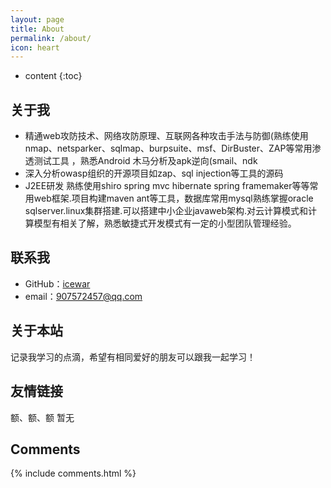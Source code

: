 ```yaml
---
layout: page
title: About
permalink: /about/
icon: heart
---
```


* content
{:toc}

## 关于我

* 精通web攻防技术、网络攻防原理、互联网各种攻击手法与防御(熟练使用nmap、netsparker、sqlmap、burpsuite、msf、DirBuster、ZAP等常用渗透测试工具 ，熟悉Android 木马分析及apk逆向(smail、ndk
* 深入分析owasp组织的开源项目如zap、sql injection等工具的源码
* J2EE研发 熟练使用shiro spring mvc hibernate spring framemaker等等常用web框架.项目构建maven ant等工具，数据库常用mysql熟练掌握oracle sqlserver.linux集群搭建.可以搭建中小企业javaweb架构.对云计算模式和计算模型有相关了解，熟悉敏捷式开发模式有一定的小型团队管理经验。


## 联系我

* GitHub：[icewar](https://github.com/icewar)
* email：907572457@qq.com


## 关于本站

记录我学习的点滴，希望有相同爱好的朋友可以跟我一起学习！

## 友情链接

额、额、额 暂无

## Comments

{% include comments.html %}
